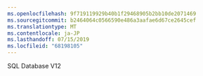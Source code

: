 ```yaml
---
ms.openlocfilehash: 9f719119929b40b1f29468905b2bb10de2071469
ms.sourcegitcommit: b2464064c0566590e486a3aafae6d67ce2645cef
ms.translationtype: MT
ms.contentlocale: ja-JP
ms.lasthandoff: 07/15/2019
ms.locfileid: "68198105"
---
```

SQL Database V12

